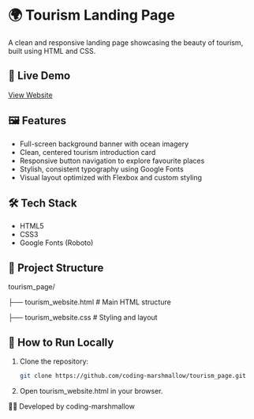 # 🌍 Tourism Landing Page

A clean and responsive landing page showcasing the beauty of tourism, built using HTML and CSS.

## 🚀 Live Demo

[View Website](https://tourismweb65.ccbp.tech/)

## 🖼️ Features

- Full-screen background banner with ocean imagery
- Clean, centered tourism introduction card
- Responsive button navigation to explore favourite places
- Stylish, consistent typography using Google Fonts
- Visual layout optimized with Flexbox and custom styling

## 🛠️ Tech Stack

- HTML5
- CSS3
- Google Fonts (Roboto)

## 📁 Project Structure

tourism_page/

├── tourism_website.html # Main HTML structure

├── tourism_website.css # Styling and layout

## 📌 How to Run Locally

1. Clone the repository:
   ```bash
   git clone https://github.com/coding-marshmallow/tourism_page.git

2. Open tourism_website.html in your browser.

👨‍💻 Developed by coding-marshmallow
